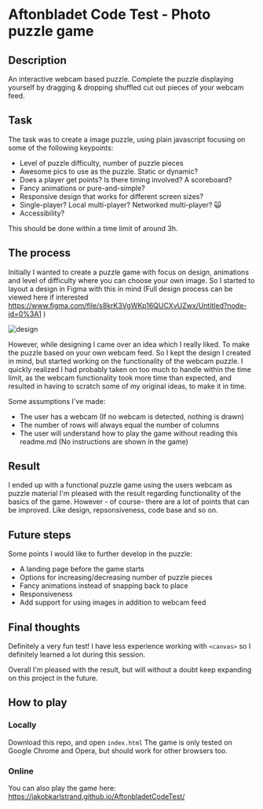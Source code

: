 # Aftonbladet Code Test - Photo puzzle game


## Description
An interactive webcam based puzzle. Complete the puzzle displaying yourself by dragging & dropping shuffled cut out pieces of your webcam feed.

## Task
The task was to create a image puzzle, using plain javascript focusing on some of the following keypoints:

-   Level of puzzle difficulty, number of puzzle pieces
-   Awesome pics to use as the puzzle. Static or dynamic?
-   Does a player get points? Is there timing involved? A scoreboard?
-   Fancy animations or pure-and-simple?
-   Responsive design that works for different screen sizes?
-   Single-player? Local multi-player? Networked multi-player? 🙀
-   Accessibility?

This should be done within a time limit of around 3h.

## The process
Initially I wanted to create a puzzle game with focus on design, animations and level of difficulty where you can choose your own image.
So I started to layout a design in Figma with this in mind (Full design process can be viewed here if interested https://www.figma.com/file/s8krK3VgWKp16QUCXvUZwx/Untitled?node-id=0%3A1 )

![design](https://user-images.githubusercontent.com/53311520/154683540-91c340cd-e888-4678-b883-99bf7112f029.png)


However, while designing I came over an idea which I really liked. To make the puzzle based on your own webcam feed.
So I kept the design I created in mind, but started working on the functionality of the webcam puzzle.
I quickly realized I had probably taken on too much to handle within the time limit, as the webcam functionality took more time than expected, and resulted in having to scratch some of my original ideas, to make it in time.

Some assumptions I've made:
 -   The user has a webcam (If no webcam is detected, nothing is drawn)
 -   The number of rows will always equal the number of columns
 -   The user will understand how to play the game without reading this readme.md (No instructions are shown in the game)


## Result
I ended up with a functional puzzle game using the users webcam as puzzle material
I'm pleased with the result regarding functionality of the basics of the game. However - of course-  there are a lot of points that can be improved. Like design, repsonsiveness, code base and so on.

## Future steps
Some points I would like to further develop in the puzzle:
 -   A landing page before the game starts
 -   Options for increasing/decreasing number of puzzle pieces
 -   Fancy animations instead of snapping back to place
 -   Responsiveness
 -   Add support for using images in addition to webcam feed

## Final thoughts
Definitely a very fun test! I have less experience working with `<canvas>` so I definitely learned a lot during this session.

Overall I'm pleased with the result, but will without a doubt keep expanding on this project in the future.


## How to play

### Locally
Download this repo, and open `index.html`
The game is only tested on Google Chrome and Opera, but should work for other browsers too.

### Online

You can also play the game here: https://jakobkarlstrand.github.io/AftonbladetCodeTest/ 


